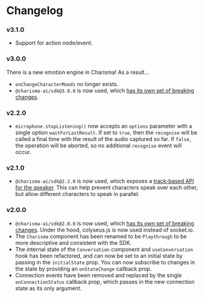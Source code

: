 # Changelog

### v3.1.0

- Support for action node/event.

### v3.0.0

There is a new emotion engine in Charisma! As a result...

- `onChangeCharacterMoods` no longer exists.
- `@charisma-ai/sdk@3.0.0` is now used, which [has its own set of breaking changes](https://github.com/charisma-ai/charisma-sdk-js).

### v2.2.0

- `microphone.stopListening()` now accepts an `options` parameter with a single option `waitForLastResult`. If set to `true`, then the `recognise` will be called a final time with the result of the audio captured so far. If `false`, the operation will be aborted, so no additional `recognise` event will occur.

### v2.1.0

- `@charisma-ai/sdk@2.2.0` is now used, which exposes a [track-based API for the speaker](https://github.com/charisma-ai/charisma-sdk-js#speaker). This can help prevent characters speak over each other, but allow different characters to speak in parallel.

### v2.0.0

- `@charisma-ai/sdk@2.0.0` is now used, which [has its own set of breaking changes](https://github.com/charisma-ai/charisma-sdk-js). Under the hood, colyseus.js is now used instead of socket.io.
- The `Charisma` component has been renamed to be `Playthrough` to be more descriptive and consistent with the SDK.
- The internal state of the `Conversation` component and `useConversation` hook has been refactored, and can now be set to an initial state by passing in the `initialState` prop. You can now subscribe to changes in the state by providing an `onStateChange` callback prop.
- Connection events have been removed and replaced by the single `onConnectionStatus` callback prop, which passes in the new connection state as its only argument.

